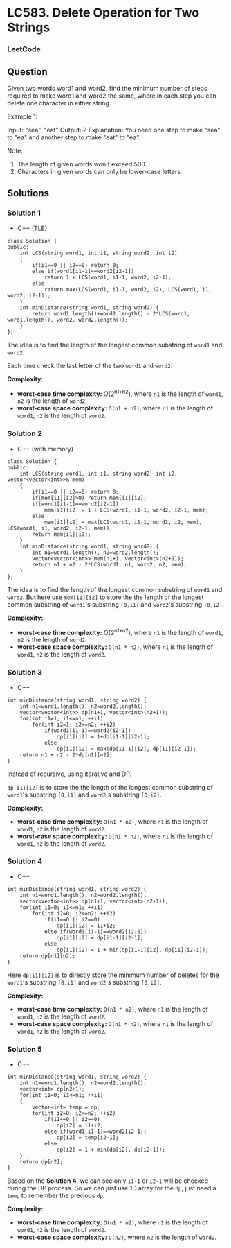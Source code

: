 # LC583. Delete Operation for Two Strings

### LeetCode

## Question

Given two words word1 and word2, find the minimum number of steps required to make word1 and word2 the same, where in each step you can delete one character in either string.

Example 1:


Input: "sea", "eat"
Output: 2
Explanation: You need one step to make "sea" to "ea" and another step to make "eat" to "ea".


Note:

1.	The length of given words won't exceed 500.
2.	Characters in given words can only be lower-case letters.

## Solutions

### Solution 1
* C++ (TLE)
```
class Solution {
public:
    int LCS(string word1, int i1, string word2, int i2)
    {
        if(i1==0 || i2==0) return 0;
        else if(word1[i1-1]==word2[i2-1])
            return 1 + LCS(word1, i1-1, word2, i2-1);
        else
            return max(LCS(word1, i1-1, word2, i2), LCS(word1, i1, word2, i2-1));
    }
    int minDistance(string word1, string word2) {
        return word1.length()+word2.length() - 2*LCS(word1, word1.length(), word2, word2.length());
    }
};
```

The idea is to find the length of the longest common substring of `word1` and `word2`.

Each time check the last letter of the two `word1` and `word2`. 

**Complexity:**

* **worst-case time complexity:** O(2<sup>n1+n2</sup>), where `n1` is the length of `word1`, `n2` is the length of `word2`.
* **worst-case space complexity:** `O(n1 + n2)`, where `n1` is the length of `word1`, `n2` is the length of `word2`.

### Solution 2

* C++ (with memory)
```
class Solution {
public:
    int LCS(string word1, int i1, string word2, int i2, vector<vector<int>>& mem)
    {
        if(i1==0 || i2==0) return 0;
        if(mem[i1][i2]>0) return mem[i1][i2];
        if(word1[i1-1]==word2[i2-1])
            mem[i1][i2] = 1 + LCS(word1, i1-1, word2, i2-1, mem);
        else
            mem[i1][i2] = max(LCS(word1, i1-1, word2, i2, mem), LCS(word1, i1, word2, i2-1, mem));
        return mem[i1][i2];
    }
    int minDistance(string word1, string word2) {
        int n1=word1.length(), n2=word2.length();
        vector<vector<int>> mem(n1+1, vector<int>(n2+1));
        return n1 + n2 - 2*LCS(word1, n1, word2, n2, mem);
    }
};
```

The idea is to find the length of the longest common substring of `word1` and `word2`. But here use `mem[i1][i2]` to store the the length of the longest common substring of `word1`'s substring `[0,i1]` and `word2`'s substring `[0,i2]`.

**Complexity:**

* **worst-case time complexity:** O(2<sup>n1+n2</sup>), where `n1` is the length of `word1`, `n2` is the length of `word2`.
* **worst-case space complexity:** `O(n1 * n2)`, where `n1` is the length of `word1`, `n2` is the length of `word2`.

### Solution 3

* C++
```
int minDistance(string word1, string word2) {
    int n1=word1.length(), n2=word2.length();
    vector<vector<int>> dp(n1+1, vector<int>(n2+1));
    for(int i1=1; i1<=n1; ++i1)
        for(int i2=1; i2<=n2; ++i2)
            if(word1[i1-1]==word2[i2-1])
                dp[i1][i2] = 1+dp[i1-1][i2-1];
            else
                dp[i1][i2] = max(dp[i1-1][i2], dp[i1][i2-1]);
    return n1 + n2 - 2*dp[n1][n2];
}
```

Instead of recursive, using iterative and DP.

`dp[i1][i2]` is to store the the length of the longest common substring of `word1`'s substring `[0,i1]` and `word2`'s substring `[0,i2]`.

**Complexity:**

* **worst-case time complexity:** `O(n1 * n2)`, where `n1` is the length of `word1`, `n2` is the length of `word2`.
* **worst-case space complexity:** `O(n1 * n2)`, where `n1` is the length of `word1`, `n2` is the length of `word2`.

### Solution 4
* C++
```
int minDistance(string word1, string word2) {
    int n1=word1.length(), n2=word2.length();
    vector<vector<int>> dp(n1+1, vector<int>(n2+1));
    for(int i1=0; i1<=n1; ++i1)
        for(int i2=0; i2<=n2; ++i2)
            if(i1==0 || i2==0)
                dp[i1][i2] = i1+i2;
            else if(word1[i1-1]==word2[i2-1])
                dp[i1][i2] = dp[i1-1][i2-1];
            else
                dp[i1][i2] = 1 + min(dp[i1-1][i2], dp[i1][i2-1]);
    return dp[n1][n2];
}
```

Here `dp[i1][i2]` is to directly store the minimum number of deletes for the `word1`'s substring `[0,i1]` and `word2`'s substring `[0,i2]`.

**Complexity:**

* **worst-case time complexity:** `O(n1 * n2)`, where `n1` is the length of `word1`, `n2` is the length of `word2`.
* **worst-case space complexity:** `O(n1 * n2)`, where `n1` is the length of `word1`, `n2` is the length of `word2`.

### Solution 5

* C++
```
int minDistance(string word1, string word2) {
    int n1=word1.length(), n2=word2.length();
    vector<int> dp(n2+1);
    for(int i1=0; i1<=n1; ++i1)
    {
        vector<int> temp = dp;
        for(int i2=0; i2<=n2; ++i2)
            if(i1==0 || i2==0)
                dp[i2] = i1+i2;
            else if(word1[i1-1]==word2[i2-1])
                dp[i2] = temp[i2-1];
            else
                dp[i2] = 1 + min(dp[i2], dp[i2-1]);
    }
    return dp[n2];
}
```

Based on the **Solution 4**, we can see only `i1-1` or `i2-1` will be checked during the DP process. So we can just use 1D array for the `dp`, just need a `temp` to remember the previous `dp`.

**Complexity:**

* **worst-case time complexity:** `O(n1 * n2)`, where `n1` is the length of `word1`, `n2` is the length of `word2`.
* **worst-case space complexity:** `O(n2)`, where `n2` is the length of `word2`.
